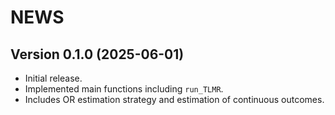 # NEWS

## Version 0.1.0 (2025-06-01)
- Initial release.
- Implemented main functions including `run_TLMR`.
- Includes OR estimation strategy and estimation of continuous outcomes.
